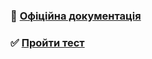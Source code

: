 ### 📖 [Офіційна документація](https://github.com/obyrai/obyrai-survey/wiki)
### ✅ [Пройти тест](https://obyrai.org.ua/)
